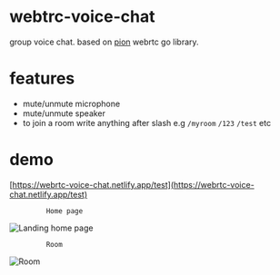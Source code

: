 # webtrc-voice-chat

group voice chat. based on [pion](https://github.com/pion/webrtc) webrtc go library.

# features

- mute/unmute microphone
- mute/unmute speaker
- to join a room write anything after slash e.g `/myroom` `/123` `/test` etc

# demo

[https://webrtc-voice-chat.netlify.app/test](https://webrtc-voice-chat.netlify.app/test)

             Home page

![Landing home page](https://github.com/Ashishkr05/Voice-communication-app/assets/77094389/b2abd273-2738-4156-b47c-a82132388105)

             Room 

![Room](https://github.com/Ashishkr05/Voice-communication-app/assets/77094389/80e820aa-a1d2-4e9a-bd4d-e7689eb777e9)
